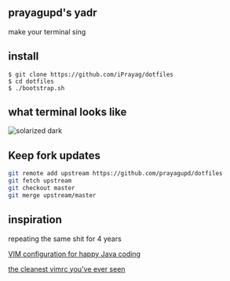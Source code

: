 prayagupd's yadr
------------------------
make your terminal sing


install
----------------------------

```
$ git clone https://github.com/iPrayag/dotfiles
$ cd dotfiles
$ ./bootstrap.sh
```

what terminal looks like
------------------------
![solarized dark](https://github.com/iPrayag/dotfiles/raw/master/dotfiles_prayag.png)

Keep fork updates
-------------------

```bash
git remote add upstream https://github.com/prayagupd/dotfiles
git fetch upstream
git checkout master
git merge upstream/master
```

inspiration
----------------
repeating the same shit for 4 years

[VIM configuration for happy Java coding](http://www.lucianofiandesio.com/vim-configuration-for-happy-java-coding)

[the cleanest vimrc you've ever seen](https://github.com/skwp/dotfiles)
